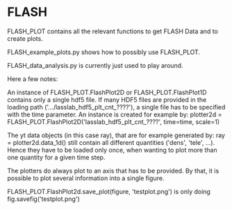 # FLASH

FLASH_PLOT contains all the relevant functions to get FLASH Data and to create plots.

FLASH_example_plots.py shows how to possibly use FLASH_PLOT.

FLASH_data_analysis.py is currently just used to play around.


Here a few notes:

An instance of FLASH_PLOT.FlashPlot2D or FLASH_PLOT.FlashPlot1D contains only a single hdf5 file. If many HDF5 files are provided in the
loading path ('.../lasslab_hdf5_plt_cnt_????'), a single file has to be specified with the time parameter.
An instance is created for example by:
    plotter2d = FLASH_PLOT.FlashPlot2D('lasslab_hdf5_plt_cnt_????', time=time, scale=1)

The yt data objects (in this case ray), that are for example generated by:
    ray = plotter2d.data_1d()
still contain all different quantities ('dens', 'tele', ...). Hence they have to be loaded only once, when wanting to plot more than one
quantity for a given time step.

The plotters do always plot to an axis that has to be provided. By that, it is possible to plot several information into a single figure.

FLASH_PLOT.FlashPlot2d.save_plot(figure, 'testplot.png') is only doing fig.savefig('testplot.png')
